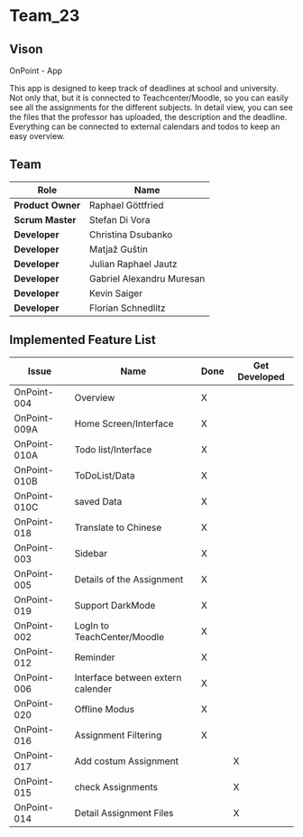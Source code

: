 # Team_23

## Vison
OnPoint - App

This app is designed to keep track of deadlines at school and university. Not only that, but it is connected to Teachcenter/Moodle, so you can easily see all the assignments for the different subjects. In detail view, you can see the files that the professor has uploaded, the description and the deadline. Everything can be connected to external calendars and todos to keep an easy overview.

## Team
| Role | Name |
| ---- | ---- |
| **Product Owner** | Raphael Göttfried |
| **Scrum Master** | Stefan Di Vora |
| **Developer** | Christina Dsubanko |
| **Developer** | Matjaž Guštin |
| **Developer** | Julian Raphael Jautz |
| **Developer** | Gabriel Alexandru Muresan |
| **Developer** | Kevin Saiger |
| **Developer** | Florian Schnedlitz |

## Implemented Feature List

| Issue | Name | Done | Get Developed |
| ----- | ---- | ---- | ------------- |
| OnPoint-004 | Overview | X | |
| OnPoint-009A | Home Screen/Interface | X | | 
| OnPoint-010A | Todo list/Interface | X |  | 
| OnPoint-010B | ToDoList/Data | X |  | 
| OnPoint-010C | saved Data | X |  | 
| OnPoint-018 | Translate to Chinese | X | | 
| OnPoint-003 | Sidebar | X |  | 
| OnPoint-005 | Details of the Assignment | X |  | 
| OnPoint-019 | Support DarkMode  | X  |  | 
| OnPoint-002 | LogIn to TeachCenter/Moodle  |  X |  | 
| OnPoint-012 | Reminder  | X  |  | 
| OnPoint-006 |  Interface between extern calender  | X  |  | 
| OnPoint-020 |  Offline Modus | X  |  | 
| OnPoint-016 |   Assignment Filtering | X  |  | 
| OnPoint-017 |  Add costum Assignment |   | X | 
|  OnPoint-015 |  check Assignments |   | X | 
|   OnPoint-014 | Detail Assignment Files |   | X | 

 
